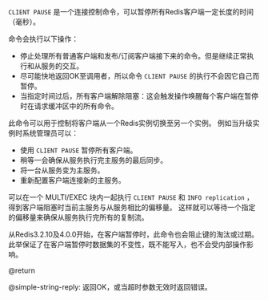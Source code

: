 `CLIENT PAUSE` 是一个连接控制命令，可以暂停所有Redis客户端一定长度的时间（毫秒）。

命令会执行以下操作：

* 停止处理所有普通客户端和发布/订阅客户端接下来的命令。但是继续正常执行和从服务的交互。
* 尽可能快地返回OK至调用者，所以命令 `CLIENT PAUSE` 的执行不会因它自己而暂停。
* 当指定时间过后，所有客户端解除阻塞：这会触发操作唤醒每个客户端在暂停时在请求缓冲区中的所有命令。

此命令可以用于控制将客户端从一个Redis实例切换至另一个实例。
例如当升级实例时系统管理员可以：

* 使用 `CLIENT PAUSE` 暂停所有客户端。
* 稍等一会确保从服务执行完主服务的最后同步。
* 将一台从服务变为主服务。
* 重新配置客户端连接新的主服务。

可以在一个 MULTI/EXEC 块内一起执行 `CLIENT PAUSE` 和 `INFO replication` ，得到客户端阻塞时当前主服务与从服务相比的偏移量。
这样就可以等待一个指定的偏移量来确保从服务执行完所有的复制流。

从Redis3.2.10及4.0.0开始，在客户端暂停时，此命令也会阻止键的淘汰或过期。
此举保证了在客户端暂停时数据集的不变性，既不能写入，也不会受内部操作影响。

@return

@simple-string-reply: 返回OK，或当超时参数无效时返回错误。
